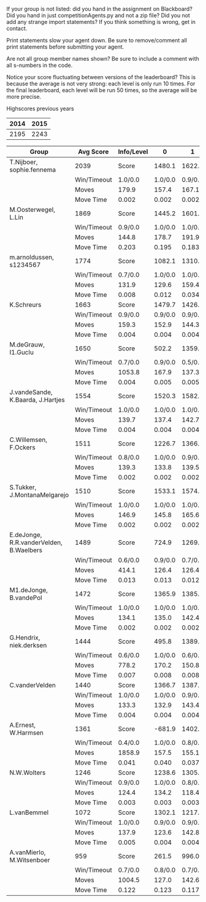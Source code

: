 If your group is not listed: did you hand in the assignment on Blackboard? Did you hand in just competitionAgents.py and not a zip file? Did you not add any strange import statements? If you think something is wrong, get in contact.

Print statements slow your agent down. Be sure to remove/comment all print statements before submitting your agent.

Are not all group member names shown? Be sure to include a comment with all s-numbers in the code.

Notice your score fluctuating between versions of the leaderboard? This is because the average is not very strong: each level is only run 10 times. For the final leaderboard, each level will be run 50 times, so the average will be more precise.

Highscores previous years

| 2014 | 2015 |
|---|---|
| 2195 | 2243 |



Group | Avg Score | Info/Level | 0 | 1 | 2 | 3 | 4 | 5 | 6 | 7 | 8 | 9 | 10 | 11 
| --- | --- | --- | --- | --- | --- | --- | --- | --- | --- | --- | --- | --- | --- | --- 
T.Nijboer, sophie.fennema | 2039 | Score | 1480.1 | 1622.6 | 1392.9 | 1735.5 | 1259.0 | 2778.8 | 3142.1 | 1470.2 | 3501.9 | 3245.4 | 1772.9 | 1063.5
 | | Win/Timeout | 1.0/0.0 | 1.0/0.0 | 0.9/0.0 | 1.0/0.0 | 0.7/0.0 | 0.5/0.0 | 0.5/0.0 | 0.0/0.0 | 1.0/0.0 | 0.9/0.0 | 0.1/0.0 | 0.0/0.0
 | | Moves | 179.9 | 157.4 | 167.1 | 94.5 | 76.0 | 297.2 | 263.9 | 136.8 | 448.1 | 394.6 | 254.1 | 174.5
 | | Move Time | 0.002 | 0.002 | 0.002 | 0.001 | 0.001 | 0.002 | 0.002 | 0.002 | 0.004 | 0.004 | 0.004 | 0.004
M.Oosterwegel, L.Lin | 1869 | Score | 1445.2 | 1601.3 | 1588.1 | 1674.2 | 1522.9 | 2989.6 | 3498.0 | 1382.1 | 2904.1 | 2999.9 | 770.1 | 46.9
 | | Win/Timeout | 0.9/0.0 | 1.0/0.0 | 1.0/0.0 | 1.0/0.0 | 0.9/0.0 | 0.9/0.0 | 0.9/0.0 | 0.1/0.0 | 0.5/0.0 | 0.7/0.0 | 0.0/0.0 | 0.0/0.0
 | | Moves | 144.8 | 178.7 | 191.9 | 115.8 | 104.1 | 296.4 | 312.0 | 115.9 | 478.9 | 424.1 | 140.9 | 62.1
 | | Move Time | 0.203 | 0.195 | 0.183 | 0.022 | 0.024 | 0.055 | 0.084 | 0.122 | 0.083 | 0.090 | 0.088 | 0.103
m.arnoldussen, s1234567 | 1774 | Score | 1082.1 | 1310.4 | 1420.6 | 1243.9 | 1311.7 | 2015.4 | 2156.6 | 2363.6 | 2712.1 | 2733.1 | 1493.2 | 1446.0
 | | Win/Timeout | 0.7/0.0 | 1.0/0.0 | 1.0/0.0 | 1.0/0.0 | 1.0/0.0 | 1.0/0.0 | 0.9/0.0 | 0.6/0.0 | 0.8/0.0 | 0.8/0.0 | 0.2/0.0 | 0.1/0.0
 | | Moves | 131.9 | 129.6 | 159.4 | 86.1 | 98.3 | 254.6 | 223.4 | 177.4 | 330.9 | 349.9 | 237.8 | 217.0
 | | Move Time | 0.008 | 0.012 | 0.034 | 0.007 | 0.008 | 0.020 | 0.053 | 0.015 | 0.037 | 0.044 | 0.054 | 0.065
K.Schreurs | 1663 | Score | 1479.7 | 1426.1 | 1445.7 | 1607.0 | 1517.6 | 2016.9 | 2491.4 | -32.7 | 3481.7 | 2462.3 | 1139.5 | 925.0
 | | Win/Timeout | 0.9/0.0 | 0.9/0.0 | 0.9/0.0 | 0.9/0.0 | 0.9/0.0 | 0.6/0.0 | 0.7/0.0 | 0.0/0.0 | 0.7/0.0 | 0.5/0.0 | 0.0/0.0 | 0.0/0.0
 | | Moves | 159.3 | 152.9 | 144.3 | 102.0 | 100.4 | 214.1 | 250.6 | 53.7 | 427.3 | 361.7 | 179.5 | 142.0
 | | Move Time | 0.004 | 0.004 | 0.004 | 0.002 | 0.002 | 0.003 | 0.003 | 0.004 | 0.007 | 0.007 | 0.008 | 0.008
M.deGrauw, I1.Guclu | 1650 | Score | 502.2 | 1359.1 | 894.7 | 1501.0 | 1064.6 | 2759.8 | 3043.6 | 866.5 | 3120.7 | 2851.0 | 1058.9 | 772.0
 | | Win/Timeout | 0.7/0.0 | 0.9/0.0 | 0.5/0.0 | 0.9/0.0 | 0.6/0.0 | 0.9/0.0 | 0.8/0.0 | 0.0/0.0 | 0.7/0.0 | 0.7/0.0 | 0.1/0.0 | 0.0/0.0
 | | Moves | 1053.8 | 167.9 | 137.3 | 119.0 | 99.4 | 414.2 | 440.4 | 148.5 | 420.3 | 404.0 | 153.1 | 122.0
 | | Move Time | 0.004 | 0.005 | 0.005 | 0.002 | 0.003 | 0.004 | 0.004 | 0.005 | 0.009 | 0.009 | 0.010 | 0.010
J.vandeSande, K.Baarda, J.Hartjes | 1554 | Score | 1520.3 | 1582.6 | 1557.3 | 1157.1 | 1553.9 | 2646.9 | 2260.2 | 1872.9 | 1300.1 | 2019.8 | 586.0 | 589.3
 | | Win/Timeout | 1.0/0.0 | 1.0/0.0 | 1.0/0.0 | 0.6/0.0 | 0.8/0.0 | 0.9/0.0 | 0.5/0.0 | 0.2/0.0 | 0.1/0.0 | 0.6/0.0 | 0.0/0.0 | 0.0/0.0
 | | Moves | 139.7 | 137.4 | 142.7 | 67.9 | 89.1 | 201.1 | 170.8 | 142.1 | 194.9 | 243.2 | 122.0 | 101.7
 | | Move Time | 0.004 | 0.004 | 0.004 | 0.002 | 0.002 | 0.004 | 0.004 | 0.004 | 0.008 | 0.008 | 0.008 | 0.009
C.Willemsen, F.Ockers | 1511 | Score | 1226.7 | 1366.2 | 1334.5 | 1550.2 | 1408.6 | 2080.8 | 2178.3 | 396.0 | 3312.8 | 2237.9 | 877.8 | 159.2
 | | Win/Timeout | 0.8/0.0 | 1.0/0.0 | 0.9/0.0 | 1.0/0.0 | 1.0/0.0 | 0.7/0.0 | 0.5/0.0 | 0.0/0.0 | 0.8/0.0 | 0.4/0.0 | 0.0/0.0 | 0.0/0.0
 | | Moves | 139.3 | 133.8 | 139.5 | 99.8 | 101.4 | 221.2 | 210.7 | 65.0 | 405.2 | 297.1 | 138.2 | 68.8
 | | Move Time | 0.002 | 0.002 | 0.002 | 0.001 | 0.001 | 0.002 | 0.002 | 0.003 | 0.004 | 0.004 | 0.005 | 0.005
S.Tukker, J.MontanaMelgarejo | 1510 | Score | 1533.1 | 1574.2 | 1454.4 | 978.1 | 1338.3 | 2058.9 | 2212.7 | 598.6 | 2302.2 | 2341.6 | 977.8 | 752.4
 | | Win/Timeout | 1.0/0.0 | 1.0/0.0 | 1.0/0.0 | 0.6/0.0 | 0.9/0.0 | 0.9/0.0 | 0.9/0.0 | 0.0/0.0 | 0.7/0.0 | 0.7/0.0 | 0.2/0.0 | 0.1/0.0
 | | Moves | 146.9 | 145.8 | 165.6 | 95.9 | 110.7 | 226.1 | 249.3 | 149.4 | 370.8 | 377.4 | 211.2 | 153.6
 | | Move Time | 0.002 | 0.002 | 0.002 | 0.001 | 0.001 | 0.002 | 0.002 | 0.002 | 0.004 | 0.004 | 0.004 | 0.005
E.deJonge, R.R.vanderVelden, B.Waelbers | 1489 | Score | 724.9 | 1269.6 | 1048.6 | 1374.0 | 987.9 | 1752.3 | 2304.4 | 1044.7 | 2581.5 | 2417.8 | 1789.2 | 574.8
 | | Win/Timeout | 0.6/0.0 | 0.9/0.0 | 0.7/0.0 | 1.0/0.0 | 0.8/0.0 | 0.9/0.0 | 1.0/0.0 | 0.2/0.0 | 0.8/0.0 | 0.8/0.0 | 0.4/0.0 | 0.1/0.0
 | | Moves | 414.1 | 126.4 | 126.4 | 76.0 | 67.1 | 175.7 | 195.6 | 128.3 | 603.5 | 420.2 | 299.8 | 107.2
 | | Move Time | 0.013 | 0.013 | 0.012 | 0.002 | 0.002 | 0.004 | 0.004 | 0.004 | 0.004 | 0.004 | 0.004 | 0.005
M1.deJonge, B.vandePol | 1472 | Score | 1365.9 | 1385.0 | 1317.6 | 1241.2 | 1286.7 | 1572.3 | 1607.2 | 545.9 | 2564.9 | 2812.9 | 1125.5 | 839.4
 | | Win/Timeout | 1.0/0.0 | 1.0/0.0 | 1.0/0.0 | 1.0/0.0 | 1.0/0.0 | 0.9/0.0 | 0.7/0.0 | 0.1/0.0 | 0.8/0.0 | 0.9/0.0 | 0.1/0.0 | 0.0/0.0
 | | Moves | 134.1 | 135.0 | 142.4 | 88.8 | 83.3 | 183.7 | 161.8 | 88.1 | 357.1 | 394.1 | 212.5 | 156.6
 | | Move Time | 0.002 | 0.002 | 0.002 | 0.001 | 0.001 | 0.002 | 0.002 | 0.002 | 0.003 | 0.003 | 0.003 | 0.003
G.Hendrix, niek.derksen | 1444 | Score | 495.8 | 1389.8 | 1008.2 | 925.1 | 1208.3 | 1659.4 | 1916.7 | 1263.5 | 3036.9 | 2935.0 | 629.2 | 857.1
 | | Win/Timeout | 0.6/0.0 | 1.0/0.0 | 0.6/0.0 | 0.8/0.0 | 0.9/0.0 | 0.7/0.0 | 0.5/0.0 | 0.1/0.0 | 0.8/0.0 | 0.8/0.0 | 0.0/0.0 | 0.0/0.0
 | | Moves | 778.2 | 170.2 | 150.8 | 93.9 | 102.7 | 485.6 | 265.3 | 144.5 | 480.1 | 555.0 | 140.8 | 158.9
 | | Move Time | 0.007 | 0.008 | 0.008 | 0.003 | 0.003 | 0.004 | 0.005 | 0.005 | 0.008 | 0.008 | 0.009 | 0.009
C.vanderVelden | 1440 | Score | 1366.7 | 1387.1 | 1305.6 | 1332.4 | 1096.7 | 2157.1 | 1814.6 | 360.0 | 2629.6 | 2776.5 | 882.2 | 168.2
 | | Win/Timeout | 1.0/0.0 | 1.0/0.0 | 0.9/0.0 | 1.0/0.0 | 0.8/0.0 | 1.0/0.0 | 0.6/0.0 | 0.0/0.0 | 0.8/0.0 | 0.9/0.0 | 0.1/0.0 | 0.0/0.0
 | | Moves | 133.3 | 132.9 | 143.4 | 97.6 | 83.3 | 192.9 | 179.4 | 72.0 | 350.4 | 403.5 | 189.8 | 77.8
 | | Move Time | 0.004 | 0.004 | 0.004 | 0.002 | 0.002 | 0.004 | 0.004 | 0.004 | 0.008 | 0.007 | 0.008 | 0.009
A.Ernest, W.Harmsen | 1361 | Score | -681.9 | 1402.5 | 1243.9 | 739.5 | 1229.5 | 1381.9 | 1870.5 | 1654.1 | 2124.7 | 3000.0 | 1318.2 | 1052.2
 | | Win/Timeout | 0.4/0.0 | 1.0/0.0 | 0.8/0.0 | 0.7/0.0 | 0.9/0.0 | 0.9/0.0 | 0.7/0.0 | 0.3/0.0 | 0.7/0.0 | 0.9/0.0 | 0.2/0.0 | 0.0/0.0
 | | Moves | 1858.9 | 157.5 | 155.1 | 83.5 | 100.5 | 756.1 | 251.5 | 206.9 | 830.3 | 476.0 | 262.8 | 153.8
 | | Move Time | 0.041 | 0.040 | 0.037 | 0.005 | 0.005 | 0.010 | 0.014 | 0.020 | 0.012 | 0.012 | 0.014 | 0.015
N.W.Wolters | 1246 | Score | 1238.6 | 1305.8 | 1034.6 | 1154.8 | 1038.8 | 1762.1 | 1099.9 | 828.2 | 1728.9 | 2113.1 | 924.0 | 725.9
 | | Win/Timeout | 0.9/0.0 | 1.0/0.0 | 0.8/0.0 | 0.9/0.0 | 0.8/0.0 | 0.8/0.0 | 0.3/0.0 | 0.3/0.0 | 0.6/0.0 | 0.5/0.0 | 0.0/0.0 | 0.0/0.0
 | | Moves | 124.4 | 134.2 | 118.4 | 75.2 | 78.2 | 207.9 | 153.1 | 147.8 | 253.1 | 292.9 | 186.0 | 167.1
 | | Move Time | 0.003 | 0.003 | 0.003 | 0.002 | 0.002 | 0.003 | 0.003 | 0.003 | 0.006 | 0.006 | 0.006 | 0.006
L.vanBemmel | 1072 | Score | 1302.1 | 1217.4 | 1290.2 | 442.5 | 330.9 | 1190.0 | 1156.6 | 721.9 | 1969.2 | 1597.8 | 866.3 | 773.8
 | | Win/Timeout | 1.0/0.0 | 0.9/0.0 | 0.9/0.0 | 0.6/0.0 | 0.5/0.0 | 0.7/0.0 | 0.5/0.0 | 0.3/0.0 | 0.6/0.0 | 0.5/0.0 | 0.1/0.0 | 0.2/0.0
 | | Moves | 137.9 | 123.6 | 142.8 | 55.5 | 53.1 | 473.0 | 361.4 | 105.1 | 558.8 | 628.2 | 198.7 | 160.2
 | | Move Time | 0.005 | 0.004 | 0.004 | 0.002 | 0.002 | 0.003 | 0.005 | 0.008 | 0.007 | 0.007 | 0.007 | 0.008
A.vanMierlo, M.Witsenboer | 959 | Score | 261.5 | 996.0 | 958.4 | 1160.9 | 527.2 | 1091.7 | 1664.1 | 474.3 | 2262.7 | 1516.7 | 514.6 | 80.5
 | | Win/Timeout | 0.7/0.0 | 0.8/0.0 | 0.7/0.0 | 0.9/0.0 | 0.5/0.0 | 0.7/0.0 | 0.7/0.0 | 0.0/0.0 | 0.6/0.0 | 0.4/0.0 | 0.1/0.0 | 0.0/0.0
 | | Moves | 1004.5 | 127.0 | 142.6 | 102.1 | 74.8 | 741.3 | 287.9 | 107.7 | 528.3 | 431.3 | 112.4 | 61.5
 | | Move Time | 0.122 | 0.123 | 0.117 | 0.012 | 0.013 | 0.033 | 0.040 | 0.082 | 0.039 | 0.042 | 0.050 | 0.060
